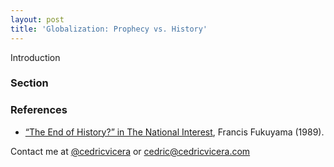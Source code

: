 ```yaml
---
layout: post
title: 'Globalization: Prophecy vs. History'
---
```

Introduction

### Section


### References
- [“The End of History?” in The National Interest](https://www.jstor.org/stable/24027184), Francis Fukuyama (1989).

Contact me at [@cedricvicera](https://twitter.com/cedricvicera) or [cedric@cedricvicera.com](mailto:cedric@cedricvicera.com)
